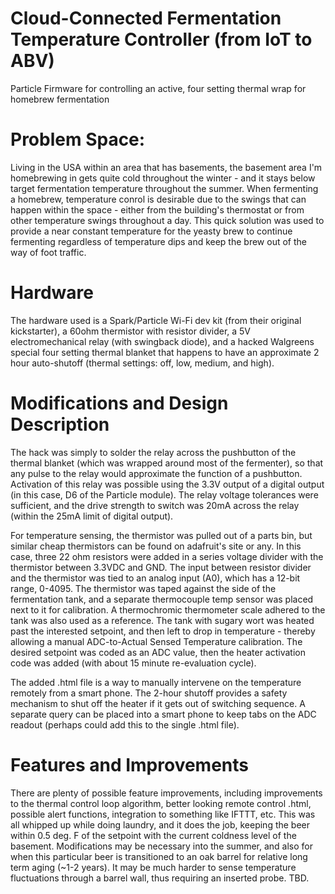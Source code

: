 # Cloud-Connected Fermentation Temperature Controller (from IoT to ABV)
Particle Firmware for controlling an active, four setting thermal wrap for homebrew fermentation

# Problem Space:
Living in the USA within an area that has basements, the basement area I'm homebrewing in gets quite cold throughout the winter - and it stays below target fermentation temperature throughout the summer.  When fermenting a homebrew, temperature conrol is desirable due to the swings that can happen within the space - either from the building's thermostat or from other temperature swings throughout a day.  This quick solution was used to provide a near constant temperature for the yeasty brew to continue fermenting regardless of temperature dips and keep the brew out of the way of foot traffic. 

# Hardware
The hardware used is a Spark/Particle Wi-Fi dev kit (from their original kickstarter), a 60ohm thermistor with resistor divider, a 5V electromechanical relay (with swingback diode), and a hacked Walgreens special four setting thermal blanket that happens to have an approximate 2 hour auto-shutoff (thermal settings: off, low, medium, and high).  

# Modifications and Design Description
The hack was simply to solder the relay across the pushbutton of the thermal blanket (which was wrapped around most of the fermenter), so that any pulse to the relay would approximate the function of a pushbutton.  Activation of this relay was possible using the 3.3V output of a digital output (in this case, D6 of the Particle module).  The relay voltage tolerances were sufficient, and the drive strength to switch was 20mA across the relay (within the 25mA limit of digital output).  

For temperature sensing, the thermistor was pulled out of a parts bin, but similar cheap thermistors can be found on adafruit's site or any.  In this case, three 22 ohm resistors were added in a series voltage divider with the thermistor between 3.3VDC and GND.  The input between resistor divider and the thermistor was tied to an analog input (A0), which has a 12-bit range, 0-4095.  The thermistor was taped against the side of the fermentation tank, and a separate thermocouple temp sensor was placed next to it for calibration.  A thermochromic thermometer scale adhered to the tank was also used as a reference.  The tank with sugary wort was heated past the interested setpoint, and then left to drop in temperature - thereby allowing a manual ADC-to-Actual Sensed Temperature calibration.  The desired setpoint was coded as an ADC value, then the heater activation code was added (with about 15 minute re-evaluation cycle).  

The added .html file is a way to manually intervene on the temperature remotely from a smart phone.  The 2-hour shutoff provides a safety mechanism to shut off the heater if it gets out of switching sequence.  A separate query can be placed into a smart phone to keep tabs on the ADC readout (perhaps could add this to the single .html file).  

# Features and Improvements
There are plenty of possible feature improvements, including improvements to the thermal control loop algorithm, better looking remote control .html, possible alert functions, integration to something like IFTTT, etc.  This was all whipped up while doing laundry, and it does the job, keeping the beer within 0.5 deg. F of the setpoint with the current coldness level of the basement.  Modifications may be necessary into the summer, and also for when this particular beer is transitioned to an oak barrel for relative long term aging (~1-2 years).  It may be much harder to sense temperature fluctuations through a barrel wall, thus requiring an inserted probe.  TBD.
